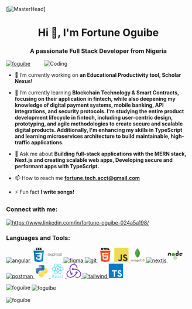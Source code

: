 [![MasterHead](https://img.freepik.com/free-vector/tiny-developers-programming-website-internet-platform-flat-vector-illustration-cartoon-programmers-near-screen-with-open-code-script-software-development-digital-technology-concept_74855-10168.jpg?t=st=1728683587~exp=1728687187~hmac=a424f7990408d9bfd644df1815788ef159066ae1725f0397443bb2fa532e460c&w=1060)]
<h1 align="center">Hi 👋, I'm Fortune Oguibe</h1>
<h3 align="center">A passionate Full Stack Developer from Nigeria</h3>
<img align="right" alt="Coding" width="400" src="https://img.freepik.com/free-photo/industrial-designer-digital-art_23-2151585315.jpg?t=st=1728682804~exp=1728686404~hmac=575433dfe6ad35f594b7d87a616af6ed31bef244d49e11162d8dc98d2490aa2d&w=1060">

<p align="left"> <a href="https://github.com/ryo-ma/github-profile-trophy"><img src="https://github-profile-trophy.vercel.app/?username=foguibe" alt="foguibe" /></a> </p>

- 🔭 I’m currently working on **an Educational Productivity tool, Scholar Nexus!**

- 🌱 I’m currently learning **Blockchain Technology & Smart Contracts, focusing on their application in fintech, while also deepening my knowledge of digital payment systems, mobile banking, API integrations, and security protocols. I'm studying the entire product development lifecycle in fintech, including user-centric design, prototyping, and agile methodologies to create secure and scalable digital products. Additionally, I'm enhancing my skills in TypeScript and learning microservices architecture to build maintainable, high-traffic applications.**

- 💬 Ask me about **Building full-stack applications with the MERN stack, Next.js and creating scalable web apps, Developing secure and performant apps with TypeScript.**

- 📫 How to reach me **fortune.tech.acct@gmail.com**

- ⚡ Fun fact **I write songs!**

<h3 align="left">Connect with me:</h3>
<p align="left">
<a href="https://linkedin.com/in/https://www.linkedin.com/in/fortune-oguibe-024a5a198/" target="blank"><img align="center" src="https://raw.githubusercontent.com/rahuldkjain/github-profile-readme-generator/master/src/images/icons/Social/linked-in-alt.svg" alt="https://www.linkedin.com/in/fortune-oguibe-024a5a198/" height="30" width="40" /></a>
</p>

<h3 align="left">Languages and Tools:</h3>
<p align="left"> <a href="https://angular.io" target="_blank" rel="noreferrer"> <img src="https://angular.io/assets/images/logos/angular/angular.svg" alt="angular" width="40" height="40"/> </a> <a href="https://www.w3schools.com/css/" target="_blank" rel="noreferrer"> <img src="https://raw.githubusercontent.com/devicons/devicon/master/icons/css3/css3-original-wordmark.svg" alt="css3" width="40" height="40"/> </a> <a href="https://expressjs.com" target="_blank" rel="noreferrer"> <img src="https://raw.githubusercontent.com/devicons/devicon/master/icons/express/express-original-wordmark.svg" alt="express" width="40" height="40"/> </a> <a href="https://www.figma.com/" target="_blank" rel="noreferrer"> <img src="https://www.vectorlogo.zone/logos/figma/figma-icon.svg" alt="figma" width="40" height="40"/> </a> <a href="https://git-scm.com/" target="_blank" rel="noreferrer"> <img src="https://www.vectorlogo.zone/logos/git-scm/git-scm-icon.svg" alt="git" width="40" height="40"/> </a> <a href="https://www.w3.org/html/" target="_blank" rel="noreferrer"> <img src="https://raw.githubusercontent.com/devicons/devicon/master/icons/html5/html5-original-wordmark.svg" alt="html5" width="40" height="40"/> </a> <a href="https://developer.mozilla.org/en-US/docs/Web/JavaScript" target="_blank" rel="noreferrer"> <img src="https://raw.githubusercontent.com/devicons/devicon/master/icons/javascript/javascript-original.svg" alt="javascript" width="40" height="40"/> </a> <a href="https://www.mongodb.com/" target="_blank" rel="noreferrer"> <img src="https://raw.githubusercontent.com/devicons/devicon/master/icons/mongodb/mongodb-original-wordmark.svg" alt="mongodb" width="40" height="40"/> </a> <a href="https://nextjs.org/" target="_blank" rel="noreferrer"> <img src="https://cdn.worldvectorlogo.com/logos/nextjs-2.svg" alt="nextjs" width="40" height="40"/> </a> <a href="https://nodejs.org" target="_blank" rel="noreferrer"> <img src="https://raw.githubusercontent.com/devicons/devicon/master/icons/nodejs/nodejs-original-wordmark.svg" alt="nodejs" width="40" height="40"/> </a> <a href="https://postman.com" target="_blank" rel="noreferrer"> <img src="https://www.vectorlogo.zone/logos/getpostman/getpostman-icon.svg" alt="postman" width="40" height="40"/> </a> <a href="https://www.python.org" target="_blank" rel="noreferrer"> <img src="https://raw.githubusercontent.com/devicons/devicon/master/icons/python/python-original.svg" alt="python" width="40" height="40"/> </a> <a href="https://reactjs.org/" target="_blank" rel="noreferrer"> <img src="https://raw.githubusercontent.com/devicons/devicon/master/icons/react/react-original-wordmark.svg" alt="react" width="40" height="40"/> </a> <a href="https://redux.js.org" target="_blank" rel="noreferrer"> <img src="https://raw.githubusercontent.com/devicons/devicon/master/icons/redux/redux-original.svg" alt="redux" width="40" height="40"/> </a> <a href="https://tailwindcss.com/" target="_blank" rel="noreferrer"> <img src="https://www.vectorlogo.zone/logos/tailwindcss/tailwindcss-icon.svg" alt="tailwind" width="40" height="40"/> </a> <a href="https://www.typescriptlang.org/" target="_blank" rel="noreferrer"> <img src="https://raw.githubusercontent.com/devicons/devicon/master/icons/typescript/typescript-original.svg" alt="typescript" width="40" height="40"/> </a> </p>

<p><img align="left" src="https://github-readme-stats.vercel.app/api/top-langs?username=foguibe&show_icons=true&locale=en&layout=compact" alt="foguibe" /></p>

<p>&nbsp;<img align="center" src="https://github-readme-stats.vercel.app/api?username=foguibe&show_icons=true&locale=en" alt="foguibe" /></p>

<p><img align="center" src="https://github-readme-streak-stats.herokuapp.com/?user=foguibe&" alt="foguibe" /></p>
